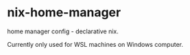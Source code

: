 # nix-home-manager
home manager config - declarative nix.


Currently only used for WSL machines on Windows computer.


